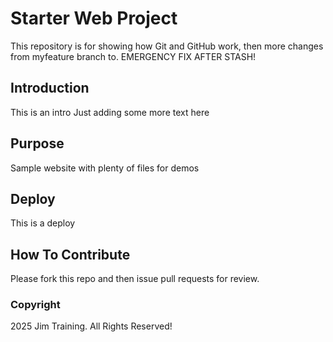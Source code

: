 # Starter Web Project

This repository is for showing how Git and GitHub work, then
more changes from myfeature branch to. 
EMERGENCY FIX AFTER STASH!

## Introduction

This is an intro
Just adding some more text here

## Purpose

Sample website with plenty of files for demos

## Deploy

This is a deploy

## How To Contribute

Please fork this repo and then issue pull requests for review.

### Copyright
2025 Jim Training. All Rights Reserved!